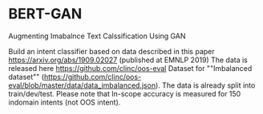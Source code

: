 # BERT-GAN
Augmenting Imabalnce Text Calssification Using GAN


Build an intent classifier based on data described in this paper https://arxiv.org/abs/1909.02027 (published at EMNLP 2019)
The data is released here https://github.com/clinc/oos-eval 
Dataset for ""Imbalanced dataset"" (https://github.com/clinc/oos-eval/blob/master/data/data_imbalanced.json). 
The data is already split into train/dev/test.
Please note that In-scope accuracy is measured for 150 indomain intents (not OOS intent). 

